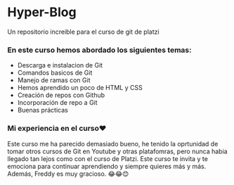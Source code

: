 # Hyper-Blog
Un repositorio increible para el curso de git de platzi

### En este curso hemos abordado los siguientes temas: 
- Descarga e instalacion de Git
- Comandos basicos de Git
- Manejo de ramas con Git
- Hemos aprendido un poco de HTML y CSS
- Creación de repos con Github
- Incorporación de repo a Git
- Buenas prácticas

### Mi experiencia en el curso❤
Este curso me ha parecido demasiado bueno, he tenido la oprtunidad de tomar otros cursos de Git en Youtube y otras platafomras, pero nunca habia llegado tan lejos como con el curso de Platzi. Este curso te invita y te emociona para continuar aprendiendo y siempre quieres más y más. Además, Freddy es muy gracioso. 😂😂😊

